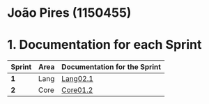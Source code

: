 **João Pires** (1150455)
===============================

# 1. Documentation for each Sprint


|Sprint  | Area | Documentation for the Sprint |
|--------|------|------------------------------|
| **1**  | Lang | [Lang02.1](sp1)         |											
| **2**  | Core  | [Core01.2](sp2)         |